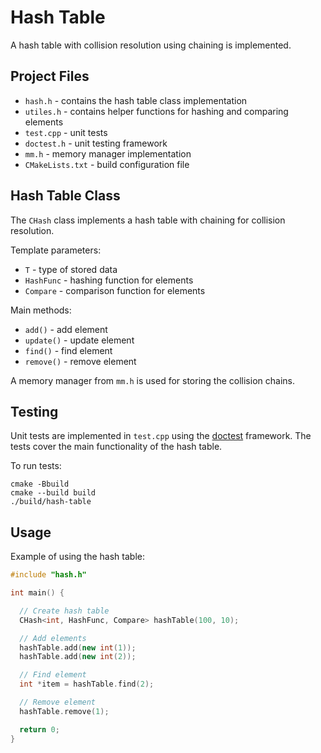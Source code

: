 # Hash Table

A hash table with collision resolution using chaining is implemented.

## Project Files

* `hash.h` - contains the hash table class implementation
* `utiles.h` - contains helper functions for hashing and comparing elements
* `test.cpp` - unit tests
* `doctest.h` - unit testing framework
* `mm.h` - memory manager implementation
* `CMakeLists.txt` - build configuration file

## Hash Table Class

The `CHash` class implements a hash table with chaining for collision resolution.

Template parameters:

* `T` - type of stored data
* `HashFunc` - hashing function for elements
* `Compare` - comparison function for elements

Main methods:

* `add()` - add element
* `update()` - update element
* `find()` - find element
* `remove()` - remove element

A memory manager from `mm.h` is used for storing the collision chains.

## Testing

Unit tests are implemented in `test.cpp` using the [doctest](https://github.com/onqtam/doctest) framework.
The tests cover the main functionality of the hash table.

To run tests:

```
cmake -Bbuild 
cmake --build build
./build/hash-table
```

## Usage

Example of using the hash table:

```cpp
#include "hash.h"

int main() {

  // Create hash table
  CHash<int, HashFunc, Compare> hashTable(100, 10);

  // Add elements
  hashTable.add(new int(1)); 
  hashTable.add(new int(2));

  // Find element
  int *item = hashTable.find(2);

  // Remove element
  hashTable.remove(1);

  return 0;
}
```
